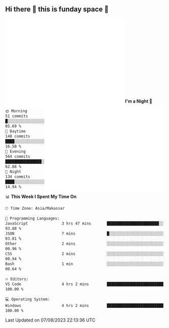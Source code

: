 ## Hi there 👋 this is funday space 🚀

<img align="left" width="380" alt="🌞" src="https://raw.githubusercontent.com/fhasnur/fhasnur/master/general.svg?token=ATQS65TR7ETTG5RLJUDIDBLBN34HE">
<img align="right" width="380" alt="🌞" src="https://raw.githubusercontent.com/fhasnur/fhasnur/master/statistics.svg?token=ATQS65TR7ETTG5RLJUDIDBLBN34HE">

<br><br><br><br><br><br><br><br><br><br><br><br><br><br>

<!--START_SECTION:waka-->
**I'm a Night 🦉** 

```text
🌞 Morning                51 commits          █░░░░░░░░░░░░░░░░░░░░░░░░   05.69 % 
🌆 Daytime                148 commits         ████░░░░░░░░░░░░░░░░░░░░░   16.50 % 
🌃 Evening                564 commits         ████████████████░░░░░░░░░   62.88 % 
🌙 Night                  134 commits         ████░░░░░░░░░░░░░░░░░░░░░   14.94 % 
```


📊 **This Week I Spent My Time On** 

```text
🕑︎ Time Zone: Asia/Makassar

💬 Programming Languages: 
JavaScript               3 hrs 47 mins       ███████████████████████░░   93.88 % 
JSON                     7 mins              █░░░░░░░░░░░░░░░░░░░░░░░░   03.01 % 
Other                    2 mins              ░░░░░░░░░░░░░░░░░░░░░░░░░   00.96 % 
CSS                      2 mins              ░░░░░░░░░░░░░░░░░░░░░░░░░   00.94 % 
Bash                     1 min               ░░░░░░░░░░░░░░░░░░░░░░░░░   00.64 % 

🔥 Editors: 
VS Code                  4 hrs 2 mins        █████████████████████████   100.00 % 

💻 Operating System: 
Windows                  4 hrs 2 mins        █████████████████████████   100.00 % 
```


 Last Updated on 07/08/2023 22:13:36 UTC
<!--END_SECTION:waka-->
